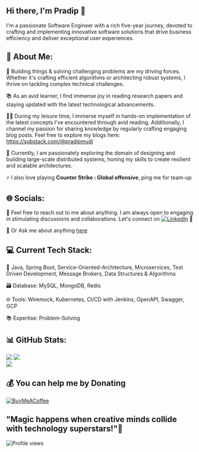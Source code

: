 <html>
    <head>
        <meta name="google-site-verification" content="NVeBBb2-gWO2_Wjt0PFChFeUWv_bgfuHHeQpk53df7k" />
    </head>
    <body>
    </body>
</html>

## Hi there, I'm Pradip 👋
I'm a passionate Software Engineer with a rich five-year journey, devoted to crafting and implementing innovative software solutions that drive business efficiency and deliver exceptional user experiences.


## 💫 About Me:
🚀 Building things & solving challenging problems are my driving forces. Whether it's crafting efficient algorithms or architecting robust systems, I thrive on tackling complex technical challenges.

📚 As an avid learner, I find immense joy in reading research papers and staying updated with the latest technological advancements.

👨‍💻 During my leisure time, I immerse myself in hands-on implementation of the latest concepts I've encountered through avid reading. Additionally, I channel my passion for sharing knowledge by regularly crafting engaging blog posts. 
Feel free to explore my blogs here: https://substack.com/@pradipmudi 

🌱 Currently, I am passionately exploring the domain of designing and building large-scale distributed systems, honing my skills to create resilient and scalable architectures.

⚡ I also love playing **Counter Strike : Global offensive**, ping me for team-up


## 🌐 Socials:
💬 Feel free to reach out to me about anything. I am always open to engaging in stimulating discussions and collaborations. Let's connect on 
[![LinkedIn](https://img.shields.io/badge/LinkedIn-%230077B5.svg?logo=linkedin&logoColor=white)](https://linkedin.com/in/pradipmudi) 🤝

💬 Or Ask me about anything [here](https://github.com/pradipmudi/pradipmudi/issues)

## 💻 Current Tech Stack:
🔧 Java, Spring Boot, Service-Oriented-Architecture, Microservices, Test Driven Development, Message Brokers, Data Structures & Algorithms

🗃️ Database: MySQL, MongoDB, Redis

🌐 Tools: Wiremock, Kubernetes, CI/CD with Jenkins, OpenAPI, Swagger, GCP

📚 Expertise: Problem-Solving

## 📊 GitHub Stats:
![](https://github-readme-stats.vercel.app/api?username=pradipmudi&theme=algolia&hide_border=false&include_all_commits=true&count_private=true)
  ![](https://github-readme-streak-stats.herokuapp.com/?user=pradipmudi&theme=algolia&hide_border=false)<br/>
![](https://github-readme-stats.vercel.app/api/top-langs/?username=pradipmudi&&layout=compact&theme=vision-friendly-dark&langs_count=6hide_border=false&include_all_commits=true&count_private=true)


## 💰 You can help me by Donating
  [![BuyMeACoffee](https://img.shields.io/badge/Buy%20Me%20a%20Coffee-ffdd00?style=for-the-badge&logo=buy-me-a-coffee&logoColor=black)](https://buymeacoffee.com/pradipmudi) 

"Magic happens when creative minds collide with technology superstars!"🚀
---

![Profile views](https://gpvc.arturio.dev/pradipmudi)  

